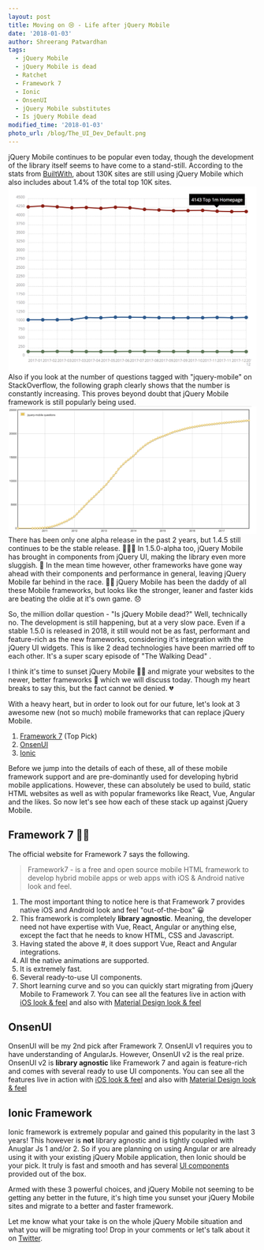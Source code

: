 ```yaml
---
layout: post
title: Moving on 😢 - Life after jQuery Mobile
date: '2018-01-03'
author: Shreerang Patwardhan
tags:
  - jQuery Mobile
  - jQuery Mobile is dead
  - Ratchet
  - Framework 7
  - Ionic
  - OnsenUI
  - jQuery Mobile substitutes
  - Is jQuery Mobile dead
modified_time: '2018-01-03'
photo_url: /blog/The_UI_Dev_Default.png
---
```


jQuery Mobile continues to be popular even today, though the development of the library itself seems to have come to a stand-still. According to the stats from [BuiltWith](https://trends.builtwith.com/javascript/jQuery-Mobile), about 130K sites are still using jQuery Mobile which also includes about 1.4% of the total top 10K sites.
![BuiltWith Data Graph](/blog/BuiltWith_jqm_data.png)
Also if you look at the number of questions tagged with "jquery-mobile" on StackOverflow, the following graph clearly shows that the number is constantly increasing. This proves beyond doubt that jQuery Mobile framework is still popularly being used.
![StackOverflow Data Graph](/blog/StackOverFlow_jqm_data.png)
There has been only one alpha release in the past 2 years, but 1.4.5 still continues to be the stable release. 🤷🏻‍♂️ In 1.5.0-alpha too, jQuery Mobile has brought in components from jQuery UI, making the library even more sluggish. 🚶 In the mean time however, other frameworks have gone way ahead with their components and performance in general, leaving jQuery Mobile far behind in the race. 🏃💨 jQuery Mobile has been the daddy of all these Mobile frameworks, but looks like the stronger, leaner and faster kids are beating the oldie at it's own game. 😞

So, the million dollar question - "Is jQuery Mobile dead?" Well, technically no. The development is still happening, but at a very slow pace. Even if a stable 1.5.0 is released in 2018, it still would not be as fast, performant and feature-rich as the new frameworks, considering it's integration with the jQuery UI widgets. This is like 2 dead technologies have been married off to each other. It's a super scary episode of "The Walking Dead" .

I think it's time to sunset jQuery Mobile 🥀🌇 and migrate your websites to the newer, better frameworks 🌅 which we will discuss today. Though my heart breaks to say this, but the fact cannot be denied. 💔

With a heavy heart, but in order to look out for our future, let's look at 3 awesome new (not so much) mobile frameworks that can replace jQuery Mobile.

1. [Framework 7](http://framework7.io/) (Top Pick)
2. [OnsenUI](https://onsen.io/)
3. [Ionic](https://ionicframework.com/)

Before we jump into the details of each of these, all of these mobile framework support and are pre-dominantly used for developing hybrid mobile applications. However, these can absolutely be used to build, static HTML websites as well as with popular frameworks like React, Vue, Angular and the likes. So now let's see how each of these stack up against jQuery Mobile.

## Framework 7 👍🏻

The official website for Framework 7 says the following.

> Framework7 - is a free and open source mobile HTML framework to develop hybrid mobile apps or web apps with iOS & Android native look and feel.

1. The most important thing to notice here is that Framework 7 provides native iOS and Android look and feel "out-of-the-box" 😀
2. This framework is completely **library agnostic**. Meaning, the developer need not have expertise with Vue, React, Angular or anything else, except the fact that he needs to know HTML, CSS and Javascript.
3. Having stated the above #, it does support Vue, React and Angular integrations.
4. All the native animations are supported.
5. It is extremely fast.
6. Several ready-to-use UI components.
7. Short learning curve and so you can quickly start migrating from jQuery Mobile to Framework 7.
   You can see all the features live in action with [iOS look & feel](http://framework7.io/kitchen-sink/?theme=ios) and also with [Material Design look & feel](http://framework7.io/kitchen-sink/?theme=md)

## OnsenUI

OnsenUI will be my 2nd pick after Framework 7. OnsenUI v1 requires you to have understanding of AngularJs. However, OnsenUI v2 is the real prize. OnsenUI v2 is **library agnostic** like Framework 7 and again is feature-rich and comes with several ready to use UI components.
You can see all the features live in action with [iOS look & feel](https://onsenui.github.io/vue-onsenui-kitchensink/main.html?platform=ios&iphonex) and also with [Material Design look & feel](https://onsenui.github.io/vue-onsenui-kitchensink/main.html?platform=android)

## Ionic Framework

Ionic framework is extremely popular and gained this popularity in the last 3 years! This however is **not** library agnostic and is tightly coupled with Anuglar Js 1 and/or 2. So if you are planning on using Angular or are already using it with your existing jQuery Mobile application, then Ionic should be your pick. It truly is fast and smooth and has several [UI components](https://ionicframework.com/docs/components) provided out of the box.

Armed with these 3 powerful choices, and jQuery Mobile not seeming to be getting any better in the future, it's high time you sunset your jQuery Mobile sites and migrate to a better and faster framework.

Let me know what your take is on the whole jQuery Mobile situation and what you will be migrating too! Drop in your comments or let's talk about it on [Twitter](https://twitter.com/shreerangp).
